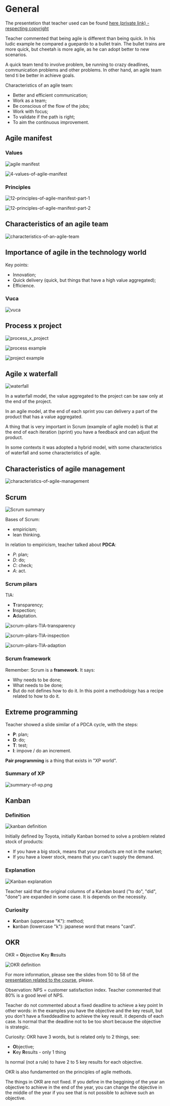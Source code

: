 # General

The presentetion that teacher used can be found [here (private link) - respecting copyright](https://drive.google.com/file/d/1HH2cKc2CMhqw7iigsA7tA0A08wCkxfbI/view?usp=drive_link)

Teacher commented that being agile is different than being quick. In his ludic example he compared a guepardo to a bullet train. The bullet trains are more quick, but cheetah is more agile, as he can adopt better to new scenarios.

A quick team tend to involve problem, be running to crazy deadlines, communication problems and other problems. In other hand, an agile team tend ti be better in achieve goals.

Characteristics of an agile team:
- Better and efficient communication;
- Work as a team;
- Be conscious of the flow of the jobs;
- Work with focus;
- To validate if the path is right;
- To aim the continuous improvement.


## Agile manifest


### Values

![agile manifest](images/agile-manfest.png)

![4-values-of-agile-manifest](images/4-values-of-agile-manifest.png)


### Principles

![12-principles-of-agile-manifest-part-1](images/12-principles-of-agile-manifest-part-1.png)

![12-principles-of-agile-manifest-part-2](images/12-principles-of-agile-manifest-part-2.png)


## Characteristics of an agile team

![characteristics-of-an-agile-team](images/characteristics-of-an-agile-team.png)


## Importance of agile in the technology world

Key points:

- Innovation;
- Quick delivery (quick, but things that have a high value aggregated);
- Efficience.


### Vuca

![vuca](images/vuca.png)


## Process x project

![process_x_project](images/process_x_project.png)

![process example](images/process_example.png)

![project example](images/project_example.png)


## Agile x waterfall

![waterfall](images/waterfall.png)

In a waterfall model, the value aggregated to the project can be saw only at the end of the project.

In an agile model, at the end of each sprint you can delivery a part of the product that has a value aggregated.

A thing that is very important in Scrum (example of agile model) is that at the end of each iteration (sprint) you have a feedback and can adjust the product.

In some contexts it was adopted a hybrid model, with some characteristics of waterfall and some characteristics of agile.


## Characteristics of agile management

![characteristics-of-agile-management](images/characteristics-of-agile-management.png)


## Scrum

![Scrum summary](images/scrum-summary.png)

Bases of Scrum:

- empiricism;
- lean thinking.

In relation to empiricism, teacher talked about **PDCA**:
- *P*: plan;
- *D*: do;
- *C*: check;
- *A*: act.


### Scrum pilars

TIA:
- **T**ransparency;
- **I**nspection;
- **A**daptation.

![scrum-pilars-TIA-transparency](images/scrum-pilars-TIA-transparency.png)

![scrum-pilars-TIA-inspection](images/scrum-pilars-TIA-inspection.png)

![scrum-pilars-TIA-adaption](images/scrum-pilars-TIA-adaption.png)


### Scrum framework

Remember: Scrum is a **framework**. It says:

- Why needs to be done;
- What needs to be done;
- But do not defines how to do it. In this point a methodology has a recipe related to how to do it.


## Extreme programming

Teacher showed a slide similar of a PDCA cycle, with the steps:

- **P**: plan;
- **D**: do;
- **T**: test;
- **I**: impove / do an increment.

**Pair programming** is a thing that exists in "XP world".


### Summary of XP

![summary-of-xp.png](images/summary-of-xp.png)


## Kanban


### Definition

![kanban definition](images/kanban-definition.png)

Initially defined by Toyota, initially Kanban borned to solve a problem related stock of products:

- If you have a big stock, means that your products are not in the market;
- If you have a lower stock, means that you can't supply the demand.


### Explanation

![Kanban explanation](images/kanban-explanation.png)

Teacher said that the original columns of a Kanban board ("to do", "did", "done") are expanded in some case. It is depends on the necessity.


### Curiosity

- **K**anban (uppercase "K"): method;
- **k**anban (lowercase "k"): japanese word that means "card".


## OKR

OKR = **O**bjective **K**ey **R**esults

![OKR definition](images/okr-definition.png)

For more information, please see the slides from 50 to 58 of the [presentation related to the course](https://drive.google.com/file/d/1HH2cKc2CMhqw7iigsA7tA0A08wCkxfbI/view?usp=drive_link), please.

Observation: NPS = customer satisfaction index. Teacher commented that 80% is a good level of NPS.

Teacher do not commented about a fixed deadline to achieve a key point In other words: in the examples you have the objective and the key result, but you don't have a fixeddeadline to achieve the key result. it depends of each case. Is normal that the deadline not to be too short because the objective is strategic.

Curiosity: OKR have 3 words, but is related only to 2 things, see:
- **O**bjective;
- **K**ey **R**esults - only 1 thing
 
 Is normal (not a rule) to have 2 to 5 key results for each objective.

 OKR is also fundamented on the principles of agile methods.

The things in OKR are not fixed. If you define in the beggining of the year an objective to achieve in the end of the year, you can change the objective in the middle of the year if you see that is not possible to achieve such an objective.